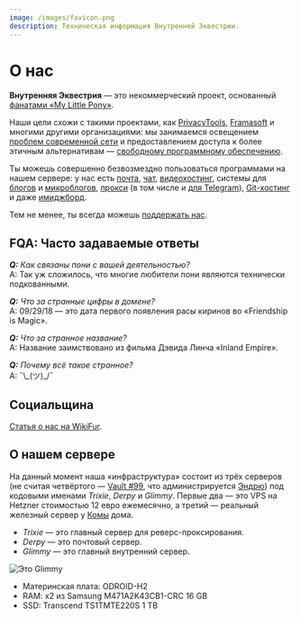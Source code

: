 ```yaml
---
image: /images/favicon.png
description: Техническая информация Внутренней Эквестрии.
---
```


# О нас

**Внутренняя Эквестрия** — это некоммерческий проект, основанный [фанатами «My Little Pony»](/ru/who/#персонаn).

Наши цели схожи с такими проектами, как [PrivacyTools](https://www.privacytools.io),
[Framasoft](https://framasoft.org) и многими другими организациями: мы занимаемся
освещением [проблем современной сети](http://www.gnu.org/proprietary/proprietary.ru.html) и предоставлением доступа к более этичным альтернативам — [свободному программному обеспечению](http://www.gnu.org/philosophy/free-sw.ru.html).

Ты можешь совершенно безвозмездно пользоваться программами на нашем сервере: у
нас есть [почта](/ru/how/email.md), [чат](/ru/how/matrix.md), [видеохостинг](/ru/how/peertube.md), системы для [блогов](/ru/how/plume.md) и [микроблогов](/ru/how/pleroma.md), [прокси](/ru/how/shadowsocks.md) (в том числе и [для Telegram](/ru/how/mtproxy.md)), [Git-хостинг](/ru/how/gitea.md) и даже [имиджборд](/ru/how/lynxchan.md).

Тем не менее, ты всегда можешь [поддержать нас](/ru/donate/).

## FQA: Часто задаваемые ответы

***Q:** Как связаны пони с вашей деятельностью?*  
A: Так уж сложилось, что многие любители пони являются технически подкованными.

***Q:** Что за странные цифры в домене?*  
A: 09/29/18 — это дата первого появления расы киринов во «Friendship is Magic».

***Q:** Что за странное название?*  
A: Название заимствовано из фильма Дэвида Линча «Inland Empire».

***Q:** Почему всё такое странное?*  
A: ¯\\\_(ツ)_/¯

## Социальщина

[Статья о нас на WikiFur](https://ru.wikifur.com/wiki/Inner_Equestria).

## О нашем сервере

На данный момент наша «инфраструктура» состоит из трёх серверов (не считая четвёртого — [Vault #99](/how/peertube.md), что администрируется [Эндрю](https://amorgan.xyz/)) под кодовыми именами _Trixie_, _Derpy_ и _Glimmy_. Первые два — это VPS на Hetzner стоимостью 12 евро ежемесячно, а третий — реальный железный сервер у [Комы](/who/commagray.md) дома.

- _Trixie_ — это главный сервер для реверс-проксирования.
- _Derpy_ — это почтовый сервер.
- _Glimmy_ — это главный внутренний сервер.

![Это Glimmy](/images/glimmy_naked.jpg)

- Материнская плата: ODROID-H2
- RAM: x2 из Samsung M471A2K43CB1-CRC 16 GB
- SSD: Transcend TS1TMTE220S 1 TB
